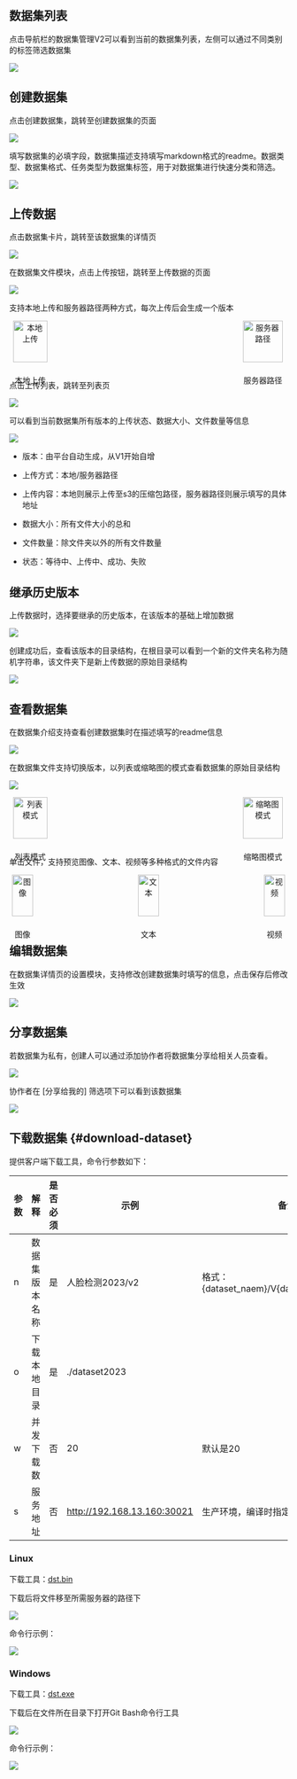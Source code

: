 ## 数据集列表

点击导航栏的数据集管理V2可以看到当前的数据集列表，左侧可以通过不同类别的标签筛选数据集

![](images/数据集管理/image.png)



## 创建数据集

点击创建数据集，跳转至创建数据集的页面

![](images/数据集管理/image-1.png)



填写数据集的必填字段，数据集描述支持填写markdown格式的readme。数据类型、数据集格式、任务类型为数据集标签，用于对数据集进行快速分类和筛选。

![](images/数据集管理/image-2.png)



## 上传数据

点击数据集卡片，跳转至该数据集的详情页

![](images/数据集管理/image-3.png)



在数据集文件模块，点击上传按钮，跳转至上传数据的页面

![](images/数据集管理/image-4.png)



支持本地上传和服务器路径两种方式，每次上传后会生成一个版本

<div style="display: flex; justify-content: space-between;">
  <div style="text-align: center;">
    <img src="images/数据集管理/image-5.png" alt="本地上传" style="width: 90%;"/>
    <p>本地上传</p>
  </div>
  <div style="text-align: center;">
    <img src="images/数据集管理/image-6.png" alt="服务器路径" style="width: 90%;"/>
    <p>服务器路径</p>
  </div>
</div>


点击上传列表，跳转至列表页

![](images/数据集管理/image-7.png)



可以看到当前数据集所有版本的上传状态、数据大小、文件数量等信息

![](images/数据集管理/image-8.png)

* 版本：由平台自动生成，从V1开始自增

* 上传方式：本地/服务器路径

* 上传内容：本地则展示上传至s3的压缩包路径，服务器路径则展示填写的具体地址

* 数据大小：所有文件大小的总和

* 文件数量：除文件夹以外的所有文件数量

* 状态：等待中、上传中、成功、失败



## 继承历史版本

上传数据时，选择要继承的历史版本，在该版本的基础上增加数据

![](images/数据集管理/image-9.png)

创建成功后，查看该版本的目录结构，在根目录可以看到一个新的文件夹名称为随机字符串，该文件夹下是新上传数据的原始目录结构

![](images/数据集管理/image-10.png)



## 查看数据集

在数据集介绍支持查看创建数据集时在描述填写的readme信息

![](images/数据集管理/image-11.png)

在数据集文件支持切换版本，以列表或缩略图的模式查看数据集的原始目录结构

![](images/数据集管理/image-12.png)

<div style="display: flex; justify-content: space-between;">
  <div style="text-align: center;">
    <img src="images/数据集管理/image-13.png" alt="列表模式" style="width: 90%;"/>
    <p>列表模式</p>
  </div>
  <div style="text-align: center;">
    <img src="images/数据集管理/image-14.png" alt="缩略图模式" style="width: 90%;"/>
    <p>缩略图模式</p>
  </div>
</div>


单击文件，支持预览图像、文本、视频等多种格式的文件内容

<div style="display: flex; justify-content: space-between;">
  <div style="text-align: center;">
    <img src="images/数据集管理/image-15.png" alt="图像" style="width: 90%;"/>
    <p>图像</p>
  </div>
  <div style="text-align: center;">
    <img src="images/数据集管理/image-16.png" alt="文本" style="width: 90%;"/>
    <p>文本</p>
  </div>
  <div style="text-align: center;">
    <img src="images/数据集管理/image-17.png" alt="视频" style="width: 90%;"/>
    <p>视频</p>
  </div>
</div>


## 编辑数据集

在数据集详情页的设置模块，支持修改创建数据集时填写的信息，点击保存后修改生效

![](images/数据集管理/image-18.png)



## 分享数据集

若数据集为私有，创建人可以通过添加协作者将数据集分享给相关人员查看。

![](images/数据集管理/image-19.png)

协作者在 \[分享给我的] 筛选项下可以看到该数据集

![](images/数据集管理/image-20.png)



## 下载数据集 {#download-dataset}

提供客户端下载工具，命令行参数如下：

| 参数 | 解释       | 是否必须 | 示例                          | 备注                                         |
| -- | -------- | ---- | --------------------------- | ------------------------------------------ |
| n  | 数据集版本名称 | 是    | 人脸检测2023/v2                 | 格式：{dataset\_naem}/V{datset\_verson\_nmum} |
| o  | 下载本地目录   | 是    | ./dataset2023               |                                            |
| w  | 并发下载数    | 否    | 20                          | 默认是20                                      |
| s  | 服务地址     | 否    | http://192.168.13.160:30021 | 生产环境，编译时指定到生成环境                            |

### Linux
下载工具：[dst.bin](files/dst.bin)


下载后将文件移至所需服务器的路径下

![](images/数据集管理/image-21.png)

命令行示例：

![](images/数据集管理/image-22.png)



### Windows
下载工具：[dst.exe](files/dst.exe)


下载后在文件所在目录下打开Git Bash命令行工具

![](images/数据集管理/image-23.png)

命令行示例：&#x20;

![](images/数据集管理/image-24.png)

